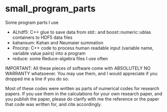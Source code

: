 # small_program_parts
Some program parts I use

 - ALhdf5: C++ glue to save data from std:: and boost::numeric::ublas containers to HDF5 data files
 - kahansum: Kahan and Neumaier summation
 - Procinp: C++ code to process human readable input (variable name, variable value pairs) into a program
 - reduce: some Reduce-algebra files I use often

IMPORTANT: All these pieces of software come with ABSOLUTELY NO WARRANTY whatsoever. You may use them, and I would appreciate if you dropped me a line if you do so.

Most of these codes were written as parts of numerical codes for research papers. If you use them in the calculations for your own research paper, and you publish the paper, please do clarify with me the reference or the paper that code was written for, and cite accordingly.